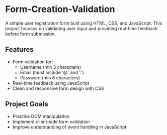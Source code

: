 # Form-Creation-Validation

A simple user registration form built using HTML, CSS, and JavaScript. This project focuses on validating user input and providing real-time feedback before form submission.

## Features

- Form validation for:
  - Username (min 3 characters)
  - Email (must include '@' and '.')
  - Password (min 8 characters)
- Real-time feedback using JavaScript
- Clean and responsive form design with CSS

## Project Goals

- Practice DOM manipulation
- Implement client-side form validation
- Improve understanding of event handling in JavaScript
